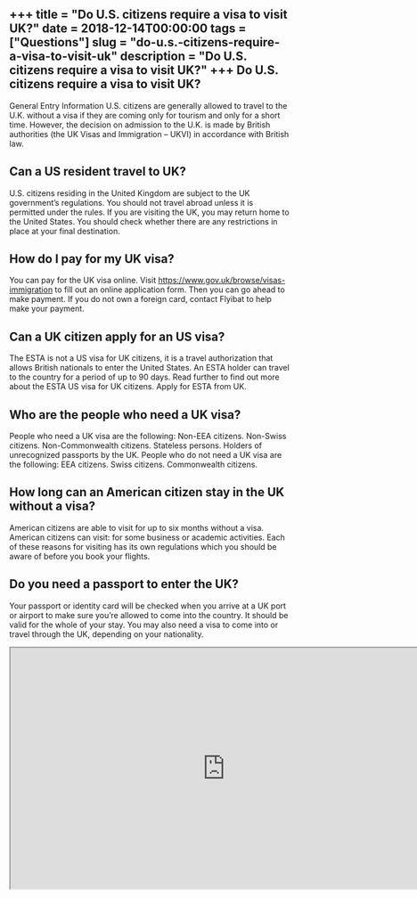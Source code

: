 +++
title = "Do U.S. citizens require a visa to visit UK?"
date = 2018-12-14T00:00:00
tags = ["Questions"]
slug = "do-u.s.-citizens-require-a-visa-to-visit-uk"
description = "Do U.S. citizens require a visa to visit UK?"
+++
Do U.S. citizens require a visa to visit UK?
--------------------------------------------

General Entry Information U.S. citizens are generally allowed to travel to the U.K. without a visa if they are coming only for tourism and only for a short time. However, the decision on admission to the U.K. is made by British authorities (the UK Visas and Immigration – UKVI) in accordance with British law.

Can a US resident travel to UK?
-------------------------------

U.S. citizens residing in the United Kingdom are subject to the UK government’s regulations. You should not travel abroad unless it is permitted under the rules. If you are visiting the UK, you may return home to the United States. You should check whether there are any restrictions in place at your final destination.

How do I pay for my UK visa?
----------------------------

You can pay for the UK visa online. Visit https://www.gov.uk/browse/visas-immigration to fill out an online application form. Then you can go ahead to make payment. If you do not own a foreign card, contact Flyibat to help make your payment.

Can a UK citizen apply for an US visa?
--------------------------------------

The ESTA is not a US visa for UK citizens, it is a travel authorization that allows British nationals to enter the United States. An ESTA holder can travel to the country for a period of up to 90 days. Read further to find out more about the ESTA US visa for UK citizens. Apply for ESTA from UK.

Who are the people who need a UK visa?
--------------------------------------

People who need a UK visa are the following: Non-EEA citizens. Non-Swiss citizens. Non-Commonwealth citizens. Stateless persons. Holders of unrecognized passports by the UK. People who do not need a UK visa are the following: EEA citizens. Swiss citizens. Commonwealth citizens.

How long can an American citizen stay in the UK without a visa?
---------------------------------------------------------------

American citizens are able to visit for up to six months without a visa. American citizens can visit: for some business or academic activities. Each of these reasons for visiting has its own regulations which you should be aware of before you book your flights.

Do you need a passport to enter the UK?
---------------------------------------

Your passport or identity card will be checked when you arrive at a UK port or airport to make sure you’re allowed to come into the country. It should be valid for the whole of your stay. You may also need a visa to come into or travel through the UK, depending on your nationality.

<iframe allow="accelerometer; autoplay; clipboard-write; encrypted-media; gyroscope; picture-in-picture" allowfullscreen="" class="__youtube_prefs__  epyt-is-override  no-lazyload" data-no-lazy="1" data-origheight="433" data-origwidth="770" data-skipgform_ajax_framebjll="" height="433" id="_ytid_34681" loading="lazy" src="https://www.youtube.com/embed/gMUVAl9G9ZE?enablejsapi=1&autoplay=0&cc_load_policy=0&cc_lang_pref=&iv_load_policy=1&loop=0&modestbranding=0&rel=1&fs=1&playsinline=0&autohide=2&theme=dark&color=red&controls=1&" title="YouTube player" width="770"></iframe>